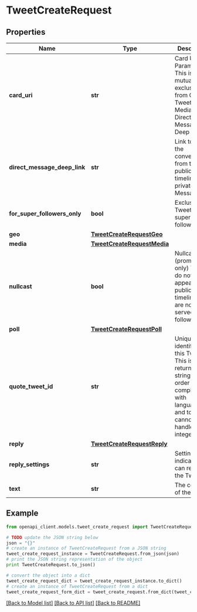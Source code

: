 # TweetCreateRequest


## Properties
Name | Type | Description | Notes
------------ | ------------- | ------------- | -------------
**card_uri** | **str** | Card Uri Parameter. This is mutually exclusive from Quote Tweet Id, Poll, Media, and Direct Message Deep Link. | [optional] 
**direct_message_deep_link** | **str** | Link to take the conversation from the public timeline to a private Direct Message. | [optional] 
**for_super_followers_only** | **bool** | Exclusive Tweet for super followers. | [optional] [default to False]
**geo** | [**TweetCreateRequestGeo**](TweetCreateRequestGeo.md) |  | [optional] 
**media** | [**TweetCreateRequestMedia**](TweetCreateRequestMedia.md) |  | [optional] 
**nullcast** | **bool** | Nullcasted (promoted-only) Tweets do not appear in the public timeline and are not served to followers. | [optional] [default to False]
**poll** | [**TweetCreateRequestPoll**](TweetCreateRequestPoll.md) |  | [optional] 
**quote_tweet_id** | **str** | Unique identifier of this Tweet. This is returned as a string in order to avoid complications with languages and tools that cannot handle large integers. | [optional] 
**reply** | [**TweetCreateRequestReply**](TweetCreateRequestReply.md) |  | [optional] 
**reply_settings** | **str** | Settings to indicate who can reply to the Tweet. | [optional] 
**text** | **str** | The content of the Tweet. | [optional] 

## Example

```python
from openapi_client.models.tweet_create_request import TweetCreateRequest

# TODO update the JSON string below
json = "{}"
# create an instance of TweetCreateRequest from a JSON string
tweet_create_request_instance = TweetCreateRequest.from_json(json)
# print the JSON string representation of the object
print TweetCreateRequest.to_json()

# convert the object into a dict
tweet_create_request_dict = tweet_create_request_instance.to_dict()
# create an instance of TweetCreateRequest from a dict
tweet_create_request_form_dict = tweet_create_request.from_dict(tweet_create_request_dict)
```
[[Back to Model list]](../README.md#documentation-for-models) [[Back to API list]](../README.md#documentation-for-api-endpoints) [[Back to README]](../README.md)


